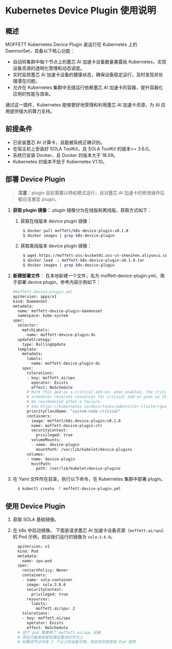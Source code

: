 # Kubernetes Device Plugin 使用说明

## 概述

MOFFETT Kubernetes Device Plugin 是运行在 Kubernetes 上的 DaemonSet，具备以下核心功能：

- 自动将集群中每个节点上的墨芯 AI 加速卡设备数量暴露给 Kubernetes，实现设备资源的透明化管理和动态调度。
- 实时监控墨芯 AI 加速卡设备的健康状态，确保设备稳定运行，及时发现并处理潜在问题。
- 允许在 Kubernetes 集群中无缝运行依赖墨芯 AI 加速卡的容器，提升容器化应用的性能与效率。

通过这一插件，Kubernetes 能够更好地管理和利用墨芯 AI 加速卡资源，为 AI 应用提供强大的算力支持。

## 前提条件

- 已安装墨芯 AI 计算卡，且能被系统正确识别。
- 在宿主机上安装好 SOLA ToolKit，且 SOLA ToolKit 的版本>= 3.6.0。
- 系统已安装 Docker，且 Docker 的版本大于 18.09。
- Kubernetes 的版本不低于 Kubernetes V1.10。

## 部署 Device Plugin

> **注意**：plugin 目前需要以特权模式运行，且对墨芯 AI 加速卡的修改操作后都应该重启 plugin。

1. **获取 plugin 镜像：** plugin 镜像分为在线版和离线版，获取方式如下：

   1. 获取在线版本 device plugin 镜像：

      ```Bash
       $ docker pull moffett/k8s-device-plugin:v0.1.0
       $ docker images | grep k8s-device-plugin
      ```

   2. 获取离线版本 device plugin 镜像：

      ```Bash
       $ wget https://moffett-oss-bucket01.oss-cn-shenzhen.aliyuncs.com/CloudNative/moffett-k8s-device-plugin-v0.1.0.tar
       $ docker load -i moffett-k8s-device-plugin-v0.1.0.tar
       $ docker images | grep k8s-device-plugin
      ```

2. **新建部署文件**： 在本地新建一个文件，名为 moffett-device-plugin.yml，用于部署 device plugin，参考内容示例如下：

   ```Bash
   #moffett-device-plugin.yml 
   apiVersion: apps/v1
   kind: DaemonSet
   metadata:
     name: moffett-device-plugin-daemonset
     namespace: kube-system
   spec:
     selector:
       matchLabels:
         name: moffett-device-plugin-ds
     updateStrategy:
       type: RollingUpdate
     template:
       metadata:
         labels:
           name: moffett-device-plugin-ds
       spec:
         tolerations:
         - key: moffett.ai/spu
           operator: Exists
           effect: NoSchedule
         # Mark this pod as a critical add-on; when enabled, the critical add-on
         # scheduler reserves resources for critical add-on pods so that they can
         # be rescheduled after a failure.
         # See https://kubernetes.io/docs/tasks/administer-cluster/guaranteed-scheduling-critical-addon-pods/
         priorityClassName: "system-node-critical"
         containers:
         - image: moffett/k8s-device-plugin:v0.1.0
           name: moffett-device-plugin-ctr
           securityContext:
             privileged: true
           volumeMounts:
           - name: device-plugin
             mountPath: /var/lib/kubelet/device-plugins
         volumes:
         - name: device-plugin
           hostPath:
             path: /var/lib/kubelet/device-plugins
   ```

3. 在 Yaml 文件所在目录，执行以下命令，在 Kubernetes 集群中部署 plugin。

   ```Bash
     $ kubectl create -f moffett-device-plugin.yml
   ```

## 使用 Device Plugin

1. 获取 SOLA 基础镜像。

2. 在 k8s 中启动镜像。 下面是请求墨芯 AI 加速卡设备资源（`moffett.ai/spu`）的 Pod 示例，假设我们运行的镜像为 `sola:3.6.0`。

   ```Bash
     apiVersion: v1
     kind: Pod
     metadata:
       name: spu-pod
     spec:
       restartPolicy: Never
       containers:
       - name: sola-container
         image: sola:3.6.0
         securityContext:
           privileged: true
         resources:
           limits:
             moffett.ai/spu: 2
       tolerations:
       - key: moffett.ai/spu
         operator: Exists
         effect: NoSchedule
     # 这个 pod 需要两个 moffett.ai/spu 设备
     # 而且只能够调度到满足需求的节点上
     # 如果该节点中有 2 个以上的设备可用，其余的可供其他 Pod 使用
   ```
